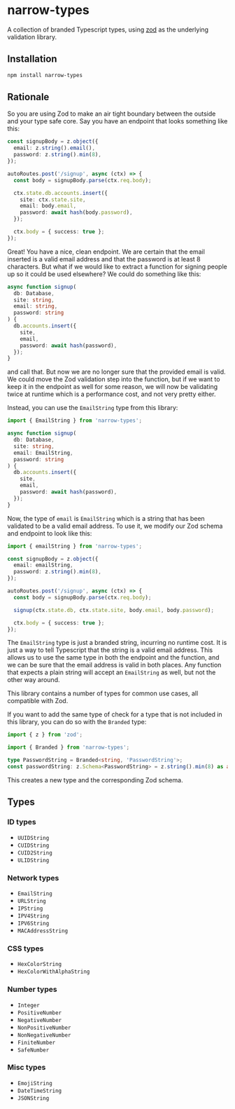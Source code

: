 # narrow-types

A collection of branded Typescript types, using [zod](https://github.com/colinhacks/zod/) as the underlying validation library.

## Installation

```bash
npm install narrow-types
```

## Rationale

So you are using Zod to make an air tight boundary between the outside and your type safe core. Say you have an endpoint that looks something like this:

```typescript
const signupBody = z.object({
  email: z.string().email(),
  password: z.string().min(8),
});

autoRoutes.post('/signup', async (ctx) => {
  const body = signupBody.parse(ctx.req.body);

  ctx.state.db.accounts.insert({
    site: ctx.state.site,
    email: body.email,
    password: await hash(body.password),
  });

  ctx.body = { success: true };
});
```

Great! You have a nice, clean endpoint. We are certain that the email inserted is a valid email address and that the password is at least 8 characters. But what if we would like to extract a function for signing people up so it could be used elsewhere? We could do something like this:

```typescript
async function signup(
  db: Database,
  site: string,
  email: string,
  password: string
) {
  db.accounts.insert({
    site,
    email,
    password: await hash(password),
  });
}
```

and call that. But now we are no longer sure that the provided email is valid. We could move the Zod validation step into the function, but if we want to keep it in the endpoint as well for some reason, we will now be validating twice at runtime which is a performance cost, and not very pretty either.

Instead, you can use the `EmailString` type from this library:

```typescript
import { EmailString } from 'narrow-types';

async function signup(
  db: Database,
  site: string,
  email: EmailString,
  password: string
) {
  db.accounts.insert({
    site,
    email,
    password: await hash(password),
  });
}
```

Now, the type of `email` is `EmailString` which is a string that has been validated to be a valid email address. To use it, we modify our Zod schema and endpoint to look like this:

```typescript
import { emailString } from 'narrow-types';

const signupBody = z.object({
  email: emailString,
  password: z.string().min(8),
});

autoRoutes.post('/signup', async (ctx) => {
  const body = signupBody.parse(ctx.req.body);

  signup(ctx.state.db, ctx.state.site, body.email, body.password);

  ctx.body = { success: true };
});
```

The `EmailString` type is just a branded string, incurring no runtime cost. It is just a way to tell Typescript that the string is a valid email address. This allows us to use the same type in both the endpoint and the function, and we can be sure that the email address is valid in both places. Any function that expects a plain string will accept an `EmailString` as well, but not the other way around.

This library contains a number of types for common use cases, all compatible with Zod.

If you want to add the same type of check for a type that is not included in this library, you can do so with the `Branded` type:

```typescript
import { z } from 'zod';

import { Branded } from 'narrow-types';

type PasswordString = Branded<string, 'PasswordString'>;
const passwordString: z.Schema<PasswordString> = z.string().min(8) as any;
```

This creates a new type and the corresponding Zod schema.

## Types

### ID types

- `UUIDString`
- `CUIDString`
- `CUID2String`
- `ULIDString`

### Network types

- `EmailString`
- `URLString`
- `IPString`
- `IPV4String`
- `IPV6String`
- `MACAddressString`

### CSS types

- `HexColorString`
- `HexColorWithAlphaString`

### Number types

- `Integer`
- `PositiveNumber`
- `NegativeNumber`
- `NonPositiveNumber`
- `NonNegativeNumber`
- `FiniteNumber`
- `SafeNumber`

### Misc types

- `EmojiString`
- `DateTimeString`
- `JSONString`
